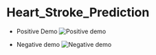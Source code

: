 # Heart_Stroke_Prediction
* Positive Demo
![Positive demo](https://github.com/Avhijit-codeboy/Heart_Stroke_Prediction/blob/main/stroke%20detection/demo%20video/positive%20case.gif)

* Negative demo
![Negative demo](https://github.com/Avhijit-codeboy/Heart_Stroke_Prediction/blob/main/stroke%20detection/demo%20video/negative%20case.gif)
